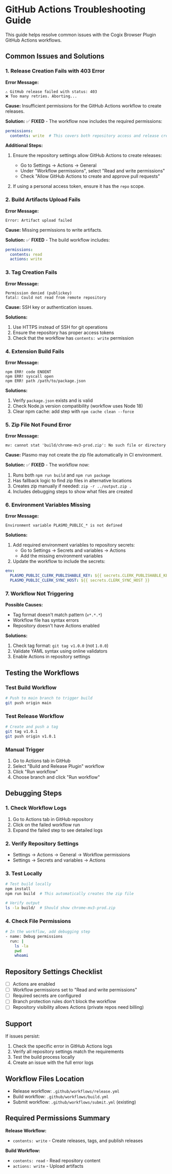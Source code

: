 # GitHub Actions Troubleshooting Guide

This guide helps resolve common issues with the Cogix Browser Plugin GitHub Actions workflows.

## Common Issues and Solutions

### 1. Release Creation Fails with 403 Error

**Error Message:**
```
⚠️ GitHub release failed with status: 403
❌ Too many retries. Aborting...
```

**Cause:** Insufficient permissions for the GitHub Actions workflow to create releases.

**Solution:** ✅ **FIXED** - The workflow now includes the required permissions:
```yaml
permissions:
  contents: write  # This covers both repository access and release creation
```

**Additional Steps:**
1. Ensure the repository settings allow GitHub Actions to create releases:
   - Go to Settings → Actions → General
   - Under "Workflow permissions", select "Read and write permissions"
   - Check "Allow GitHub Actions to create and approve pull requests"

2. If using a personal access token, ensure it has the `repo` scope.

### 2. Build Artifacts Upload Fails

**Error Message:**
```
Error: Artifact upload failed
```

**Cause:** Missing permissions to write artifacts.

**Solution:** ✅ **FIXED** - The build workflow includes:
```yaml
permissions:
  contents: read
  actions: write
```

### 3. Tag Creation Fails

**Error Message:**
```
Permission denied (publickey)
fatal: Could not read from remote repository
```

**Cause:** SSH key or authentication issues.

**Solutions:**
1. Use HTTPS instead of SSH for git operations
2. Ensure the repository has proper access tokens
3. Check that the workflow has `contents: write` permission

### 4. Extension Build Fails

**Error Message:**
```
npm ERR! code ENOENT
npm ERR! syscall open
npm ERR! path /path/to/package.json
```

**Solutions:**
1. Verify `package.json` exists and is valid
2. Check Node.js version compatibility (workflow uses Node 18)
3. Clear npm cache: add step with `npm cache clean --force`

### 5. Zip File Not Found Error

**Error Message:**
```
mv: cannot stat 'build/chrome-mv3-prod.zip': No such file or directory
```

**Cause:** Plasmo may not create the zip file automatically in CI environment.

**Solution:** ✅ **FIXED** - The workflow now:
1. Runs both `npm run build` and `npm run package`
2. Has fallback logic to find zip files in alternative locations
3. Creates zip manually if needed: `zip -r ../output.zip .`
4. Includes debugging steps to show what files are created

### 6. Environment Variables Missing

**Error Message:**
```
Environment variable PLASMO_PUBLIC_* is not defined
```

**Solutions:**
1. Add required environment variables to repository secrets:
   - Go to Settings → Secrets and variables → Actions
   - Add the missing environment variables
2. Update the workflow to include the secrets:
```yaml
env:
  PLASMO_PUBLIC_CLERK_PUBLISHABLE_KEY: ${{ secrets.CLERK_PUBLISHABLE_KEY }}
  PLASMO_PUBLIC_CLERK_SYNC_HOST: ${{ secrets.CLERK_SYNC_HOST }}
```

### 7. Workflow Not Triggering

**Possible Causes:**
- Tag format doesn't match pattern (`v*.*.*`)
- Workflow file has syntax errors
- Repository doesn't have Actions enabled

**Solutions:**
1. Check tag format: `git tag v1.0.0` (not `1.0.0`)
2. Validate YAML syntax using online validators
3. Enable Actions in repository settings

## Testing the Workflows

### Test Build Workflow
```bash
# Push to main branch to trigger build
git push origin main
```

### Test Release Workflow
```bash
# Create and push a tag
git tag v1.0.1
git push origin v1.0.1
```

### Manual Trigger
1. Go to Actions tab in GitHub
2. Select "Build and Release Plugin" workflow
3. Click "Run workflow"
4. Choose branch and click "Run workflow"

## Debugging Steps

### 1. Check Workflow Logs
1. Go to Actions tab in GitHub repository
2. Click on the failed workflow run
3. Expand the failed step to see detailed logs

### 2. Verify Repository Settings
- Settings → Actions → General → Workflow permissions
- Settings → Secrets and variables → Actions

### 3. Test Locally
```bash
# Test build locally
npm install
npm run build  # This automatically creates the zip file

# Verify output
ls -la build/  # Should show chrome-mv3-prod.zip
```

### 4. Check File Permissions
```bash
# In the workflow, add debugging step
- name: Debug permissions
  run: |
    ls -la
    pwd
    whoami
```

## Repository Settings Checklist

- [ ] Actions are enabled
- [ ] Workflow permissions set to "Read and write permissions"
- [ ] Required secrets are configured
- [ ] Branch protection rules don't block the workflow
- [ ] Repository visibility allows Actions (private repos need billing)

## Support

If issues persist:
1. Check the specific error in GitHub Actions logs
2. Verify all repository settings match the requirements
3. Test the build process locally
4. Create an issue with the full error logs

## Workflow Files Location

- Release workflow: `.github/workflows/release.yml`
- Build workflow: `.github/workflows/build.yml`
- Submit workflow: `.github/workflows/submit.yml` (existing)

## Required Permissions Summary

**Release Workflow:**
- `contents: write` - Create releases, tags, and publish releases

**Build Workflow:**
- `contents: read` - Read repository content
- `actions: write` - Upload artifacts
